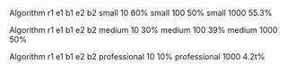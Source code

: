 Algorithm r1 e1 b1 e2 b2
small 10 60%
small 100 50%
small 1000 55.3%

Algorithm r1 e1 b1 e2 b2
medium 10 30%
medium 100 39%
medium 1000 50%

Algorithm r1 e1 b1 e2 b2
professional 10 10%
professional 1000 4.2t%